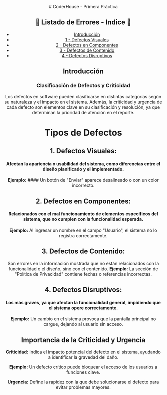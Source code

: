<div align="center">
# CoderHouse - Primera Práctica





## 📃 Listado de Errores - Indice 📃
* [Introducción](#inicio)
* [1 - Defectos Visuales](#defecto_visual)
* [2 - Defectos en Componentes](#defecto_comp)
* [3 - Defectos de Contenido](#defecto_cont)
* [4 - Defectos Disruptivos](#defecto_dis)



## Introducción <a name="inicio"></a>

  ### Clasificación de Defectos y Criticidad
Los defectos en software pueden clasificarse en distintas categorías según su naturaleza y el impacto en el sistema. Además, la criticidad y urgencia de cada defecto son elementos clave en su clasificación y resolución, ya que determinan la prioridad de atención en el reporte.

# Tipos de Defectos

## 1. Defectos Visuales:

#### Afectan la apariencia o usabilidad del sistema, como diferencias entre el diseño planificado y el implementado.
**Ejemplo:** #### Un botón de "Enviar" aparece desalineado o con un color incorrecto.

## 2. Defectos en Componentes:

#### Relacionados con el mal funcionamiento de elementos específicos del sistema, que no cumplen con la funcionalidad esperada.
**Ejemplo:** Al ingresar un nombre en el campo "Usuario", el sistema no lo registra correctamente.

## 3. Defectos de Contenido:

Son errores en la información mostrada que no están relacionados con la funcionalidad o el diseño, sino con el contenido.
**Ejemplo:** La sección de "Política de Privacidad" contiene fechas o referencias incorrectas.

## 4. Defectos Disruptivos:

#### Los más graves, ya que afectan la funcionalidad general, impidiendo que el sistema opere correctamente.
**Ejemplo:** Un cambio en el sistema provoca que la pantalla principal no cargue, dejando al usuario sin acceso.
## Importancia de la Criticidad y Urgencia
**Criticidad:** Indica el impacto potencial del defecto en el sistema, ayudando a identificar la gravedad del daño.

**Ejemplo:** Un defecto crítico puede bloquear el acceso de los usuarios a funciones clave.

**Urgencia:** Define la rapidez con la que debe solucionarse el defecto para evitar problemas mayores.
